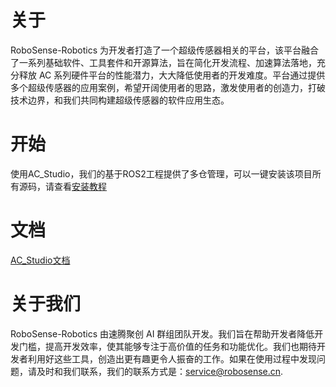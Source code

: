 # 关于

RoboSense-Robotics 为开发者打造了一个超级传感器相关的平台，该平台融合了一系列基础软件、工具套件和开源算法，旨在简化开发流程、加速算法落地，充分释放 AC 系列硬件平台的性能潜力，大大降低使用者的开发难度。平台通过提供多个超级传感器的应用案例，希望开阔使用者的思路，激发使用者的创造力，打破技术边界，和我们共同构建超级传感器的软件应用生态。



# 开始

使用AC_Studio，我们的基于ROS2工程提供了多仓管理，可以一键安装该项目所有源码，请查看[安装教程](https://github.com/RoboSense-Robotics/robosense_ac_studio)



# 文档

[AC_Studio文档](https://robosense-wiki-cn.readthedocs.io/zh-cn/latest/)





# 关于我们

RoboSense-Robotics 由速腾聚创 AI 群组团队开发。我们旨在帮助开发者降低开发门槛，提高开发效率，使其能够专注于高价值的任务和功能优化。我们也期待开发者利用好这些工具，创造出更有趣更令人振奋的工作。如果在使用过程中发现问题，请及时和我们联系，我们的联系方式是：service@robosense.cn.

